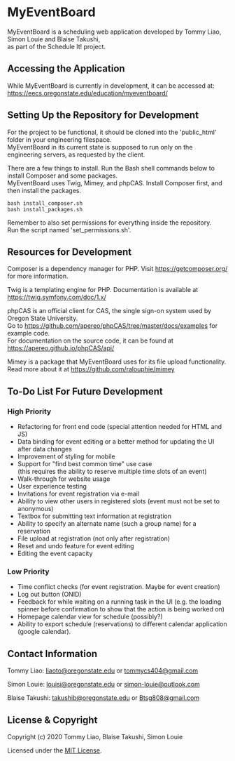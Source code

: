 # MyEventBoard

MyEventBoard is a scheduling web application developed by Tommy Liao, Simon Louie and Blaise Takushi,  
as part of the Schedule It! project.

## Accessing the Application

While MyEventBoard is currently in development, it can be accessed at:  
https://eecs.oregonstate.edu/education/myeventboard/

## Setting Up the Repository for Development

For the project to be functional, it should be cloned into the 'public_html' folder in your engineering filespace.  
MyEventBoard in its current state is supposed to run only on the engineering servers, as requested by the client.  

There are a few things to install. Run the Bash shell commands below to install Composer and some packages.  
MyEventBoard uses Twig, Mimey, and phpCAS. Install Composer first, and then install the packages.

`bash install_composer.sh`  
`bash install_packages.sh`

Remember to also set permissions for everything inside the repository.  
Run the script named 'set_permissions.sh'.

## Resources for Development

Composer is a dependency manager for PHP. Visit https://getcomposer.org/ for more information.

Twig is a templating engine for PHP. Documentation is available at https://twig.symfony.com/doc/1.x/  

phpCAS is an official client for CAS, the single sign-on system used by Oregon State University.  
Go to https://github.com/apereo/phpCAS/tree/master/docs/examples for example code.  
For documentation on the source code, it can be found at https://apereo.github.io/phpCAS/api/

Mimey is a package that MyEventBoard uses for its file upload functionality.  
Read more about it at https://github.com/ralouphie/mimey

## To-Do List For Future Development

### High Priority
- Refactoring for front end code (special attention needed for HTML and JS)
- Data binding for event editing or a better method for updating the UI after data changes
- Improvement of styling for mobile
- Support for "find best common time" use case  
    (this requires the ability to reserve multiple time slots of an event)
- Walk-through for website usage
- User experience testing
- Invitations for event registration via e-mail
- Ability to view other users in registered slots (event must not be set to anonymous)
- Textbox for submitting text information at registration
- Ability to specify an alternate name (such a group name) for a reservation
- File upload at registration (not only after registration)
- Reset and undo feature for event editing
- Editing the event capacity

### Low Priority
- Time conflict checks (for event registration. Maybe for event creation)
- Log out button (ONID)
- Feedback for while waiting on a running task in the UI 
     (e.g. the loading spinner before confirmation to show that the action is being worked on)
- Homepage calendar view for schedule (possibly?)
- Ability to export schedule (reservations) to different calendar application (google calendar).

## Contact Information

Tommy Liao: liaoto@oregonstate.edu or tommycs404@gmail.com

Simon Louie: louisi@oregonstate.edu or simon-louie@outlook.com

Blaise Takushi: takushib@oregonstate.edu or Btsg808@gmail.com 

## License & Copyright

Copyright (c) 2020 Tommy Liao, Blaise Takushi, Simon Louie

Licensed under the [MIT License](LICENSE).

